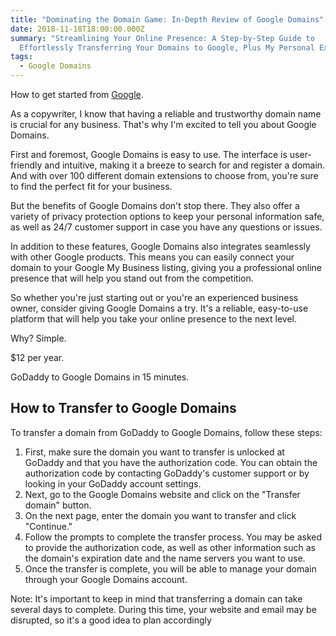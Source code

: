 ```yaml
---
title: "Dominating the Domain Game: In-Depth Review of Google Domains"
date: 2018-11-18T18:00:00.000Z
summary: "Streamlining Your Online Presence: A Step-by-Step Guide to
  Effortlessly Transferring Your Domains to Google, Plus My Personal Experience"
tags:
  - Google Domains
---
```

How to get started from [Google](https://support.google.com/domains/answer/3453651?hl=en&ref_topic=3314003).

As a copywriter, I know that having a reliable and trustworthy domain name is crucial for any business. That's why I'm excited to tell you about Google Domains.

First and foremost, Google Domains is easy to use. The interface is user-friendly and intuitive, making it a breeze to search for and register a domain. And with over 100 different domain extensions to choose from, you're sure to find the perfect fit for your business.

But the benefits of Google Domains don't stop there. They also offer a variety of privacy protection options to keep your personal information safe, as well as 24/7 customer support in case you have any questions or issues.

In addition to these features, Google Domains also integrates seamlessly with other Google products. This means you can easily connect your domain to your Google My Business listing, giving you a professional online presence that will help you stand out from the competition.

So whether you're just starting out or you're an experienced business owner, consider giving Google Domains a try. It's a reliable, easy-to-use platform that will help you take your online presence to the next level.

Why? Simple.

$12 per year.

GoDaddy to Google Domains in 15 minutes.

## How to Transfer to Google Domains

To transfer a domain from GoDaddy to Google Domains, follow these steps:

1. First, make sure the domain you want to transfer is unlocked at GoDaddy and that you have the authorization code. You can obtain the authorization code by contacting GoDaddy's customer support or by looking in your GoDaddy account settings.
2. Next, go to the Google Domains website and click on the "Transfer domain" button.
3. On the next page, enter the domain you want to transfer and click "Continue."
4. Follow the prompts to complete the transfer process. You may be asked to provide the authorization code, as well as other information such as the domain's expiration date and the name servers you want to use.
5. Once the transfer is complete, you will be able to manage your domain through your Google Domains account.

Note: It's important to keep in mind that transferring a domain can take several days to complete. During this time, your website and email may be disrupted, so it's a good idea to plan accordingly